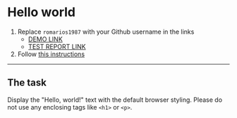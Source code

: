 # Hello world

1. Replace `romarios1987` with your Github username in the links
   - [DEMO LINK](https://romarios1987.github.io/layout_hello-world/) <br>
   - [TEST REPORT LINK](https://romarios1987.github.io/layout_hello-world/report/html_report/)
2. Follow [this instructions](https://mate-academy.github.io/layout_task-guideline/)

---

## The task

Display the "Hello, world!" text with the default browser styling. Please do not
use any enclosing tags like `<h1>` or `<p>`.
